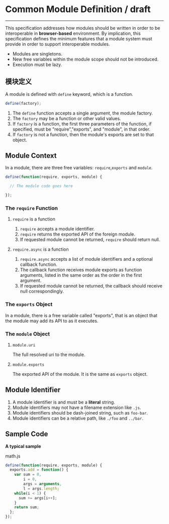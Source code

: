 # Common Module Definition / draft

------

This specification addresses how modules should be written in order to be interoperable in **browser-based** environment. By implication, this specification defines the minimum features that a module system must provide in order to support interoperable modules.

* Modules are singletons.
* New free variables within the module scope should not be introduced.
* Execution must be lazy.

## 模块定义

A module is defined with `define` keyword, which is a function.

```js
define(factory);
```

1. The `define` function accepts a single argument, the module factory.
2. The `factory` may be a function or other valid values.
3. If `factory` is a function, the first three parameters of the function, if specified, must be "require","exports", and "module", in that order.
4. If `factory` is not a function, then the module's exports are set to that object.

## Module Context

In a module, there are three free variables: `require`,`exports` and `module`.

```js
define(function(require, exports, module) {

  // The module code goes here

});
```

### The `require` Function

1. `require` is a function

    1. `require` accepts a module identifier.
    2. `require` returns the exported API of the foreign module.
    3. If requested module cannot be returned, `require` should return null.

2. `require.async` is a function

    1. `require.async` accepts a list of module identifiers and a optional callback function.
    2. The callback function receives module exports as function arguments, listed in the same order
    as the order in the first argument.
    3. If requested module cannot be returned, the callback should receive null correspondingly.

### The `exports` Object

In a module, there is a free variable called "exports", that is an object that the module may add its API to as it executes.

### The `module` Object

1. `module.uri`

    The full resolved uri to the module.

2. `module.exports`

    The exported API of the module. It is the same as `exports` object.

## Module Identifier

1. A module identifier is and must be a **literal** string.
2. Module identifiers may not have a filename extension like `.js`.
3. Module identifiers should be dash-joined string, such as `foo-bar`.
4. Module identifiers can be a relative path, like `./foo` and `../bar`.


## Sample Code

**A typical sample**

math.js
```js
define(function(require, exports, module) {
  exports.add = function() {
    var sum = 0,
        i = 0,
        args = arguments,
        l = args.length;
    while(i < 1) {
      sum += args[i++];
    }
    return sum;
  };
});
```


 















